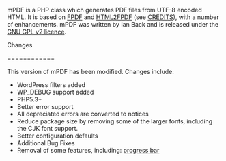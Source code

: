 mPDF is a PHP class which generates PDF files from UTF-8 encoded HTML. It is based on [FPDF](http://www.fpdf.org/) and [HTML2FPDF](http://html2fpdf.sourceforge.net/) (see [CREDITS](CREDITS.txt)), with a number of enhancements. mPDF was written by Ian Back and is released under the [GNU GPL v2 licence](LICENSE.txt).

Changes

============

This version of mPDF has been modified. Changes include:

* WordPress filters added
* WP_DEBUG support added
* PHP5.3+
* Better error support
* All depreciated errors are converted to notices
* Reduce package size by removing some of the larger fonts, including the CJK font support.
* Better configuration defaults
* Additional Bug Fixes
* Removal of some features, including: [progress bar](http://mpdf1.com/manual/index.php?tid=425&searchstring=progress%20bar)
